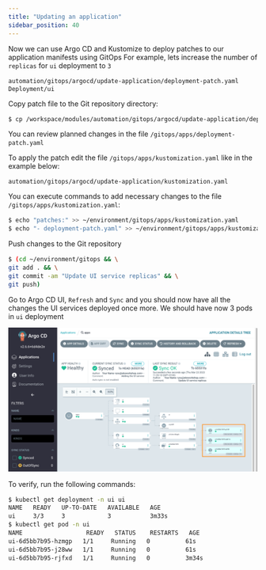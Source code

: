 ```yaml
---
title: "Updating an application"
sidebar_position: 40
---
```


Now we can use Argo CD and Kustomize to deploy patches to our application manifests using GitOps
For example, lets increase the number of `replicas` for `ui` deployment to `3`

```kustomization
automation/gitops/argocd/update-application/deployment-patch.yaml
Deployment/ui
```

Copy patch file to the Git repository directory:

```bash
$ cp /workspace/modules/automation/gitops/argocd/update-application/deployment-patch.yaml ~/environment/gitops/apps/deployment-patch.yaml
```

You can review planned changes in the file `/gitops/apps/deployment-patch.yaml`

To apply the patch edit the file `/gitops/apps/kustomization.yaml` like in the example below:

```file
automation/gitops/argocd/update-application/kustomization.yaml
```

You can execute commands to add necessary changes to the file `/gitops/apps/kustomization.yaml`:

```bash
$ echo "patches:" >> ~/environment/gitops/apps/kustomization.yaml
$ echo "- deployment-patch.yaml" >> ~/environment/gitops/apps/kustomization.yaml
```

Push changes to the Git repository

```bash
$ (cd ~/environment/gitops && \
git add . && \
git commit -am "Update UI service replicas" && \
git push)
```

Go to Argo CD UI, `Refresh` and `Sync` and you should now have all the changes the UI services deployed once more.
We should have now 3 pods in `ui` deployment

![argocd-update-application](assets/argocd-update-application.png)

To verify, run the following commands:

```bash
$ kubectl get deployment -n ui ui
NAME   READY   UP-TO-DATE   AVAILABLE   AGE
ui     3/3     3            3           3m33s
$ kubectl get pod -n ui
NAME                  READY   STATUS    RESTARTS   AGE
ui-6d5bb7b95-hzmgp   1/1     Running   0          61s
ui-6d5bb7b95-j28ww   1/1     Running   0          61s
ui-6d5bb7b95-rjfxd   1/1     Running   0          3m34s
```
